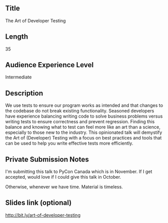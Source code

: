 ## Title

The Art of Developer Testing

## Length

35

## Audience Experience Level

Intermediate

## Description

We use tests to ensure our program works as intended and that changes to the codebase do not break existing functionality. Seasoned developers have experience balancing writing code to solve business problems versus writing tests to ensure correctness and prevent regression. Finding this balance and knowing what to test can feel more like an art than a science, especially to those new to the industry. This opinionated talk will demystify the Art of (Developer) Testing with a focus on best practices and tools that can be used to help you write effective tests more efficiently.

## Private Submission Notes

I'm submitting this talk to PyCon Canada which is in November. If I get accepted, would love if I could give this talk in October.

Otherwise, whenever we have time. Material is timeless.

## Slides link (optional)

http://bit.ly/art-of-developer-testing
